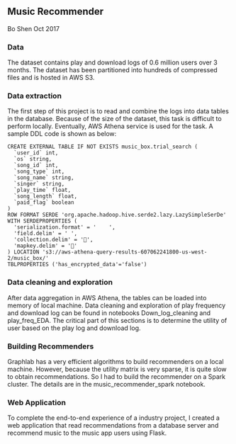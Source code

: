 ## Music Recommender
Bo Shen
Oct 2017

### Data
The dataset contains play and download logs of 0.6 million users over 3 months. The dataset has been partitioned into hundreds of compressed files and is hosted in AWS S3. 

### Data extraction
The first step of this project is to read and combine the logs into data tables in the database.  Because of the size of the dataset, this task is difficult to perform locally.  Eventually, AWS Athena service is used for the task.
A sample DDL code is shown as below:

```
CREATE EXTERNAL TABLE IF NOT EXISTS music_box.trial_search (
  `user_id` int,
  `os` string,
  `song_id` int,
  `song_type` int,
  `song_name` string,
  `singer` string,
  `play_time` float,
  `song_length` float,
  `paid_flag` boolean 
)
ROW FORMAT SERDE 'org.apache.hadoop.hive.serde2.lazy.LazySimpleSerDe'
WITH SERDEPROPERTIES (
  'serialization.format' = '	',
  'field.delim' = '	',
  'collection.delim' = '',
  'mapkey.delim' = ''
) LOCATION 's3://aws-athena-query-results-607062241800-us-west-2/music_box/'
TBLPROPERTIES ('has_encrypted_data'='false')
```

### Data cleaning and exploration
After data aggregation in AWS Athena, the tables can be loaded into memory of local machine.
Data cleaning and exploration of play frequency and download log can be found in notebooks Down_log_cleaning and play_freq_EDA.
The critical part of this sections is to determine the utility of user based on the play log and download log.

### Building Recommenders
Graphlab has a very efficient algorithms to build recommenders on a local machine. However, because the utility matrix is very sparse, it is quite slow to obtain recommendations. So I had to build the recommender on a Spark cluster. The details are in the music_recommender_spark notebook.

### Web Application
To complete the end-to-end experience of a industry project, I created a web application that read recommendations from a database server and recommend music to the music app users using Flask.
